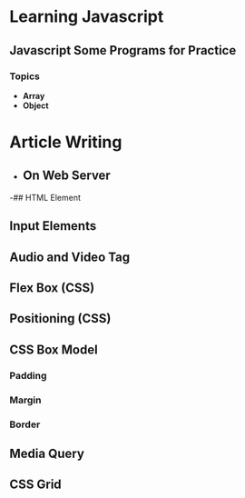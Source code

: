 # Learning Javascript
## Javascript Some Programs for Practice
### Topics
- **Array**
- **Object**

# Article Writing
- ## On Web Server
-## HTML Element
## Input Elements
## Audio and Video Tag
## Flex Box (CSS)
## Positioning (CSS)
## CSS Box Model 
### Padding
### Margin
### Border
## Media Query 
## CSS Grid
